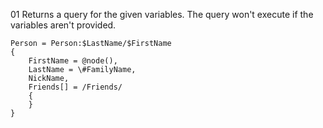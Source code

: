 ﻿01 Returns a query for the given variables. The query won't execute if the variables aren't provided.
```gcl
Person = Person:$LastName/$FirstName
{
    FirstName = @node(),
    LastName = \#FamilyName,
    NickName,
    Friends[] = /Friends/
    {
    }
}
```
